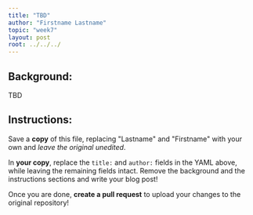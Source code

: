 ```yaml
---
title: "TBD"
author: "Firstname Lastname"
topic: "week7"
layout: post
root: ../../../
---
```

 
## Background:

TBD


## Instructions:
Save a **copy** of this file, replacing "Lastname" and "Firstname" with your own and *leave the original unedited*.

In **your copy**, replace the `title:` and `author:` fields in the YAML above, while leaving the remaining fields intact. Remove the background and the instructions sections and write your blog post!

Once you are done, **create a pull request** to upload your changes to the original repository!

